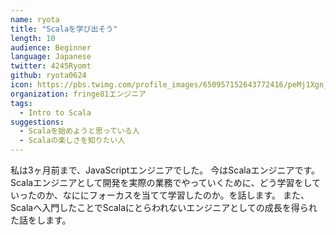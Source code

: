 ```yaml
---
name: ryota
title: "Scalaを学び出そう"
length: 10
audience: Beginner
language: Japanese
twitter: 4245Ryomt
github: ryota0624
icon: https://pbs.twimg.com/profile_images/650957152643772416/peMj1Xgn_400x400.jpg
organization: fringe81エンジニア
tags:
  - Intro to Scala
suggestions:
  - Scalaを始めようと思っている人
  - Scalaの楽しさを知りたい人
---
```

私は3ヶ月前まで、JavaScriptエンジニアでした。
今はScalaエンジニアです。
Scalaエンジニアとして開発を実際の業務でやっていくために、どう学習をしていったのか、なににフォーカスを当てて学習したのか。を話します。
また、Scalaへ入門したことでScalaにとらわれないエンジニアとしての成長を得られた話をします。

